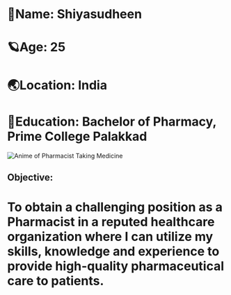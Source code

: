 # 🦋Name: Shiyasudheen 

# 🪐Age: 25 

# 🌏Location: India 

# 🌝Education: Bachelor of Pharmacy, Prime College Palakkad

![Anime of Pharmacist Taking Medicine](https://images.app.goo.gl/6Tk7kQuSssDQbifi7.gif)



## Objective:
# To obtain a challenging position as a Pharmacist in a reputed healthcare organization where I can utilize my skills, knowledge and experience to provide high-quality pharmaceutical care to patients.
